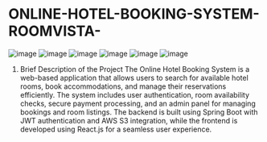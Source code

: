 # ONLINE-HOTEL-BOOKING-SYSTEM-ROOMVISTA-
![image](https://github.com/user-attachments/assets/c1177dd9-2276-4d99-be63-4eb7ecc1e36a)
![image](https://github.com/user-attachments/assets/af0eb00a-85b4-45ff-bc53-bbeee5160d36)
![image](https://github.com/user-attachments/assets/a7b7a790-ff7b-4054-bdb9-890c30a7fc1a)
![image](https://github.com/user-attachments/assets/62bc4f05-a948-4723-a175-a39bd6a4e463)
![image](https://github.com/user-attachments/assets/d986a104-f572-40f3-8bf5-c34add00695c)
![image](https://github.com/user-attachments/assets/6fdb186d-148c-4129-a1ba-d3a7ff8f9cfa)

1. Brief Description of the Project
The Online Hotel Booking System is a web-based application that allows users to search for available hotel rooms, book accommodations, and manage their reservations efficiently. The system includes user authentication, room availability checks, secure payment processing, and an admin panel for managing bookings and room listings. The backend is built using Spring Boot with JWT authentication and AWS S3 integration, while the frontend is developed using React.js for a seamless user experience.


